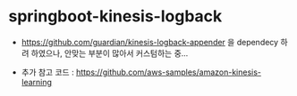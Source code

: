 ﻿# springboot-kinesis-logback

* https://github.com/guardian/kinesis-logback-appender 을 dependecy 하려 하였으나, 안맞는 부분이 많아서
  커스텀하는 중...

* 추가 참고 코드 : https://github.com/aws-samples/amazon-kinesis-learning
